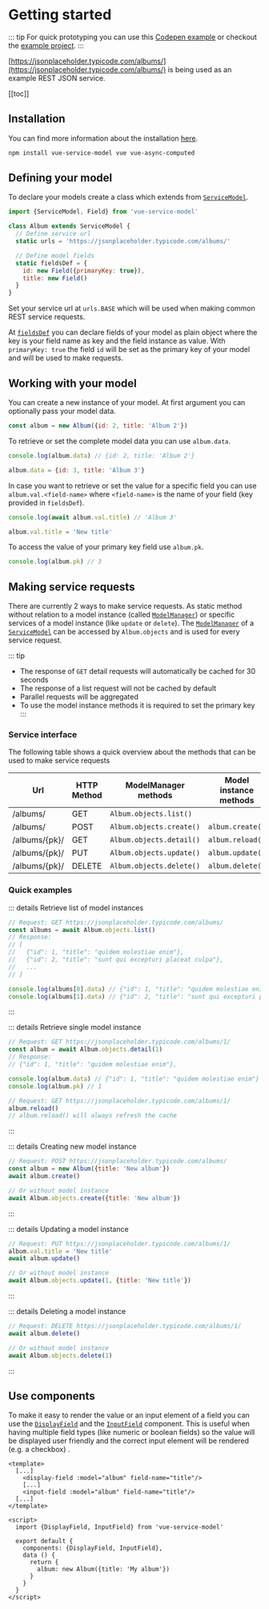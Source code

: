 # Getting started

::: tip
For quick prototyping you can use this [Codepen example](https://codepen.io/freakzlike/pen/WNvWJXg) or checkout the [example project](https://github.com/freakzlike/vue-service-model-example).
:::

[https://jsonplaceholder.typicode.com/albums/](https://jsonplaceholder.typicode.com/albums/) is being used as an example REST JSON service.

[[toc]]

## Installation

You can find more information about the installation [here](/guide/installation.html).

```sh
npm install vue-service-model vue vue-async-computed
```

## Defining your model

To declare your models create a class which extends from [`ServiceModel`](/guide/service-model.html).

```js
import {ServiceModel, Field} from 'vue-service-model'

class Album extends ServiceModel {
  // Define service url
  static urls = 'https://jsonplaceholder.typicode.com/albums/'

  // Define model fields
  static fieldsDef = {
    id: new Field({primaryKey: true}),
    title: new Field()
  }
}
```

Set your service url at `urls.BASE` which will be used when making common REST service requests.


At [`fieldsDef`](/guide/models.html#model-fields-fieldsdef) you can declare fields of your model as plain object where the key is your field name as key and the field instance as value.
With `primaryKey: true` the field `id` will be set as the primary key of your model and will be used to make requests.


## Working with your model

You can create a new instance of your model. At first argument you can optionally pass your model data.

```js
const album = new Album({id: 2, title: 'Album 2'})
```

To retrieve or set the complete model data you can use `album.data`.
```js
console.log(album.data) // {id: 2, title: 'Album 2'}

album.data = {id: 3, title: 'Album 3'}
```

In case you want to retrieve or set the value for a specific field you can use `album.val.<field-name>` where `<field-name>` is the name of your field (key provided in `fieldsDef`).

```js
console.log(await album.val.title) // 'Album 3'

album.val.title = 'New title'
```

To access the value of your primary key field use `album.pk`.
```js
console.log(album.pk) // 3
```

## Making service requests

There are currently 2 ways to make service requests. As static method without relation to a model instance (called [`ModelManager`](/guide/model-manager/)) or specific services of a model instance (like `update` or `delete`).
The [`ModelManager`](/guide/model-manager/) of a [`ServiceModel`](/guide/service-model.html) can be accessed by `Album.objects` and is used for every service request.

::: tip
* The response of `GET` detail requests will automatically be cached for 30 seconds
* The response of a list request will not be cached by default
* Parallel requests will be aggregated
* To use the model instance methods it is required to set the primary key
:::

### Service interface

The following table shows a quick overview about the methods that can be used to make service requests 

| Url      | HTTP Method | ModelManager methods | Model instance methods |
| ------------ | ------ | -- | -- |
| /albums/      | GET    | `Album.objects.list()` |    |
| /albums/      | POST   | `Album.objects.create()` | `album.create()` |
| /albums/{pk}/ | GET    | `Album.objects.detail()` | `album.reload()` |
| /albums/{pk}/ | PUT    | `Album.objects.update()` | `album.update()` |
| /albums/{pk}/ | DELETE | `Album.objects.delete()` | `album.delete()` |

### Quick examples

::: details Retrieve list of model instances
```js
// Request: GET https://jsonplaceholder.typicode.com/albums/
const albums = await Album.objects.list()
// Response:
// [
//   {"id": 1, "title": "quidem molestiae enim"},
//   {"id": 2, "title": "sunt qui excepturi placeat culpa"},
//   ...
// ]

console.log(albums[0].data) // {"id": 1, "title": "quidem molestiae enim"}
console.log(albums[1].data) // {"id": 2, "title": "sunt qui excepturi placeat culpa"}
```
:::

::: details Retrieve single model instance
```js
// Request: GET https://jsonplaceholder.typicode.com/albums/1/
const album = await Album.objects.detail(1)
// Response:
// {"id": 1, "title": "quidem molestiae enim"},

console.log(album.data) // {"id": 1, "title": "quidem molestiae enim"}
console.log(album.pk) // 1

// Request: GET https://jsonplaceholder.typicode.com/albums/1/
album.reload()
// album.reload() will always refresh the cache
```
:::

::: details Creating new model instance
```js
// Request: POST https://jsonplaceholder.typicode.com/albums/
const album = new Album({title: 'New album'})
await album.create()

// Or without model instance
await Album.objects.create({title: 'New album'})
```
:::

::: details Updating a model instance
```js
// Request: PUT https://jsonplaceholder.typicode.com/albums/1/
album.val.title = 'New title'
await album.update()

// Or without model instance
await Album.objects.update(1, {title: 'New title'})
```
:::

::: details Deleting a model instance
```js
// Request: DELETE https://jsonplaceholder.typicode.com/albums/1/
await album.delete()

// Or without model instance
await Album.objects.delete(1)
```
:::

## Use components

To make it easy to render the value or an input element of a field you can use the [`DisplayField`](/guide/components.html#displayfield) and the [`InputField`](/guide/components.html#inputfield) component.
This is useful when having multiple field types (like numeric or boolean fields) so the value will be displayed user friendly and the correct input element will be rendered (e.g. a checkbox) .

```vue
<template>
  [...]
    <display-field :model="album" field-name="title"/>
    [...]
    <input-field :model="album" field-name="title"/>
  [...]
</template>

<script>
  import {DisplayField, InputField} from 'vue-service-model'

  export default {
    components: {DisplayField, InputField},
    data () {
      return {
        album: new Album({title: 'My album'})
      }  
    }
  }
</script>
```